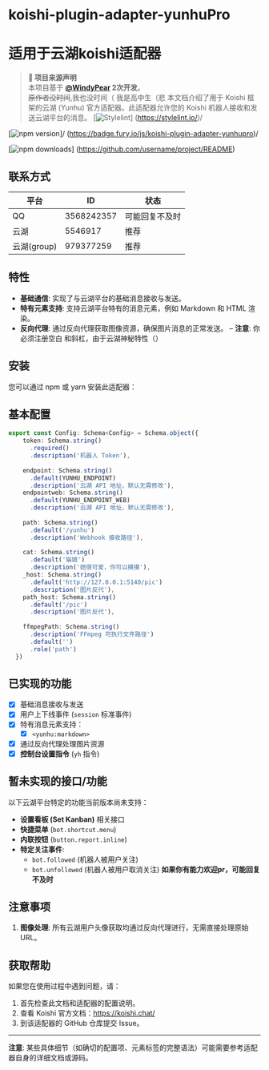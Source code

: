 # koishi-plugin-adapter-yunhuPro
# 适用于云湖koishi适配器
> **📢 项目来源声明**  
> 本项目基于 **[@WindyPear](https://github.com/WindyPear-Team/koishi-plugin-adapter-yunhu) 2次开发**。    
> ~~原作者没时间~~,我也没时间（
> 我是高中生（悲
本文档介绍了用于 Koishi 框架的云湖 (Yunhu) 官方适配器。此适配器允许您的 Koishi 机器人接收和发送云湖平台的消息。
[![Stylelint](https://img.shields.io/badge/stylelint-enabled-brightgreen.svg)]
(https://stylelint.io/)/

[![npm version](https://img.shields.io/npm/v/koishi-plugin-adapter-yunhupro)]/
(https://badge.fury.io/js/koishi-plugin-adapter-yunhupro)/

[![npm downloads](https://img.shields.io/npm/koishi-plugin-adapter-yunhupro)]
(https://github.com/username/project/README)

## 联系方式
| 平台 | ID | 状态 |
|------|---------|------|
| QQ   |3568242357|可能回复不及时|
| 云湖 |5546917 | 推荐 |
| 云湖(group) | 979377259| 推荐| 

## 特性

-   **基础通信**: 实现了与云湖平台的基础消息接收与发送。
-   **特有元素支持**: 支持云湖平台特有的消息元素，例如 Markdown 和 HTML 渲染。
-   **反向代理**: 通过反向代理获取图像资源，确保图片消息的正常发送。
–   **注意**: 你必须注册空白 和斜杠，由于云湖神秘特性（）
## 安装

您可以通过 npm 或 yarn 安装此适配器：



## 基本配置
```typescript
export const Config: Schema<Config> = Schema.object({
    token: Schema.string()
      .required()
      .description('机器人 Token'),
    
    endpoint: Schema.string()
      .default(YUNHU_ENDPOINT)
      .description('云湖 API 地址，默认无需修改'),
    endpointweb: Schema.string()
      .default(YUNHU_ENDPOINT_WEB)
      .description('云湖 API 地址，默认无需修改'),
    
    path: Schema.string()
      .default('/yunhu')
      .description('Webhook 接收路径'),
    
    cat: Schema.string()
      .default('猫娘')
      .description('她很可爱，你可以摸摸'),
    _host: Schema.string()
      .default('http://127.0.0.1:5140/pic')
      .description('图片反代'),
    path_host: Schema.string()
      .default('/pic')
      .description('图片反代'),
     
    ffmpegPath: Schema.string()
      .description('FFmpeg 可执行文件路径')
      .default('')
      .role('path')
  })
```

## 已实现的功能

-   [x] 基础消息接收与发送
-   [x] 用户上下线事件 (`session` 标准事件)
-   [x] 特有消息元素支持：
    -   [x] `<yunhu:markdown>`
-   [x] 通过反向代理处理图片资源
-   [x] **控制台设置指令** (`yh` 指令)

## 暂未实现的接口/功能

以下云湖平台特定的功能当前版本尚未支持：

-   **设置看板 (Set Kanban)** 相关接口
-   **快捷菜单** (`bot.shortcut.menu`)
-   **内联按钮** (`button.report.inline`)
-   **特定关注事件**:
    -   `bot.followed` (机器人被用户关注)
    -   `bot.unfollowed` (机器人被用户取消关注)
**如果你有能力欢迎pr，可能回复不及时**
## 注意事项

1.  **图像处理**: 所有云湖用户头像获取均通过反向代理进行，无需直接处理原始 URL。

## 获取帮助

如果您在使用过程中遇到问题，请：
1.  首先检查此文档和适配器的配置说明。
2.  查看 Koishi 官方文档：https://koishi.chat/
3.  到该适配器的 GitHub 仓库提交 Issue。

---

**注意**: 某些具体细节（如确切的配置项、元素标签的完整语法）可能需要参考适配器自身的详细文档或源码。


